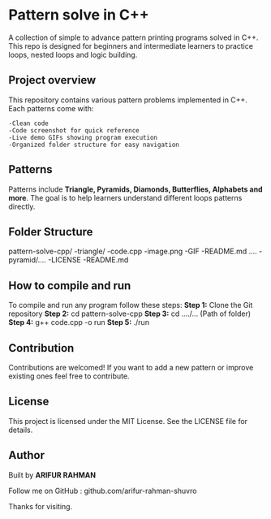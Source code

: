 # Pattern solve in C++

A collection of simple to advance pattern printing programs solved in C++. 
This repo is designed for beginners and intermediate learners to practice loops, nested loops and logic building.

## Project overview

This repository contains various pattern problems implemented in C++. Each patterns come with:

    -Clean code
    -Code screenshot for quick reference
    -Live demo GIFs showing program execution
    -Organized folder structure for easy navigation

## Patterns

Patterns include **Triangle, Pyramids, Diamonds, Butterflies, Alphabets and more**. The goal is to help learners understand different loops patterns directly.


## Folder Structure

pattern-solve-cpp/
    -triangle/
        -code.cpp
        -image.png
        -GIF
        -README.md
        ....
    -pyramid/....
    -LICENSE
    -README.md

## How to compile and run

To compile and run any program follow these steps:
    **Step 1:** Clone the Git repository
    **Step 2:** cd pattern-solve-cpp
    **Step 3:** cd ..../... (Path of folder)
    **Step 4:** g++ code.cpp -o run
    **Step 5:** ./run

## Contribution

Contributions are welcomed! If you want to add a new pattern or improve existing ones feel free to contribute.

## License 

This project is licensed under the MIT License. See the LICENSE file for details.

## Author

Built by **ARIFUR RAHMAN**

Follow me on GitHub : github.com/arifur-rahman-shuvro

Thanks for visiting.


